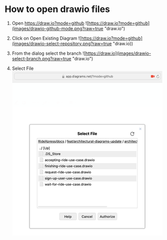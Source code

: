 # How to open drawio files

1. Open https://draw.io?mode=github
![https://draw.io?mode=github](images/drawio-github-mode.png?raw=true "draw.io")

2. Click on Open Existing Diagram
![https://draw.io?mode=github](images/drawio-select-repository.png?raw=true "draw.io))

3. From the dialog select the branch
![https://draw.io](images/drawio-select-branch.png?raw=true "draw.io")

4. Select File
![Click on File](images/drawio-select-file.png?raw=true "draw.io")
